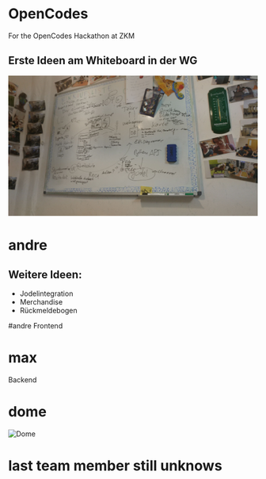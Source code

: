 # OpenCodes
For the OpenCodes Hackathon at ZKM

## Erste Ideen am Whiteboard in der WG

![alt text](System/FirstIdear.jpeg)


# andre

## Weitere Ideen:
- Jodelintegration
- Merchandise
- Rückmeldebogen


#andre
Frontend

# max
Backend


# dome
![Dome](https://lh3.googleusercontent.com/snx0n5Kh3DbD_kUZ5HK6WT-hE3qKOI3ZKb2Mzwm9LgO98l3EvKPLfenK0Ffha0CJhe_UnMoTeJefRPfVlfjzk2xIWTbuuTU4Jzw_1BJXnPOwgMnnvcXeYj5CKxJVr74_gnaWQjvanInU80qTUbLqT47Y2buB2dhw6rwOxl2gOcQIf5xienQFitDRoVIRilq0qkxrE3kGkG8vCa57HusYxr-UF8I6No7QMbpdUbNwSxom9NTZ37eSX7-zyQlFowqCOxKSNHCXayEeAiKeIpiON2Cmxv7LwyGbpeoQB8GPsM8EaPuGC8w0-6OgW8U6l6hN2wGH50wDOiwF2UbMLuCxHJQL0-EkDW_bjz7Ey4l0RKTfP4AWrrILoUfdHrlZ1qhT9NsFKirjqeaxLoklRNmPI6g2sreicp2d-u_vqwxaLy_BBuavYnLYev2zb-CA-gi1vrXa7cFt6WUxYzJNEM0OUD_cNKeJh2uHyIIbE9Ko9-ua-s1ap2oV4q6QSr1dmYk4kNFMvhrUPMcSjcpLS3Q5fSTzYDe-Qh7gZvTHWKRqeq4q05GMKXrUwYdjBDhz84wK17rybyJfdcT_c4b5bNWk_SQONB_kFF8mHy9UISjP=w714-h951-no)


# last team member still unknows
